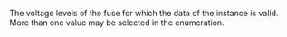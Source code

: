 The voltage levels of the fuse for which the data of the instance is valid. More than one value may be selected in the enumeration.